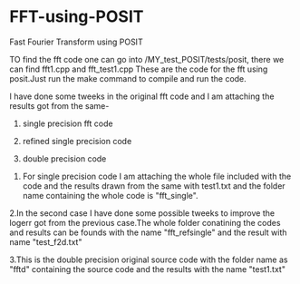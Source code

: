 # FFT-using-POSIT


Fast Fourier Transform using POSIT


TO find the fft code one can go into /MY_test_POSIT/tests/posit, there we can find fft1.cpp and fft_test1.cpp
These are the code for the fft using posit.Just run the make command to compile and run the code.


 I have done some tweeks in the original fft code and I am attaching the results got from the same-
 
 
1) single precision fft code  


2) refined single precision code


3) double precision code



1. For single precision code I am attaching the whole file included with the code and the results drawn from the same with test1.txt and the folder name containing the whole code is "fft_single".


2.In the second case I have done some possible tweeks to improve the logerr got from the previous case.The whole folder conatining the codes and results can be founds with the name "fft_refsingle" and the result with name "test_f2d.txt" 


3.This is the double precision original source code with the folder name as "fftd" containing the source code and the results with the name "test1.txt" 

